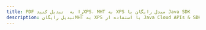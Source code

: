 ---title: PDF را به  تبدیل کنیدXPS، MHT به XPS مبدل رایگان یا Java SDKdescription: تبدیل رایگانMHT به XPS با استفاده از Java Cloud APIs & SDK همچنین اسناد PDF را در Cloud ایجاد، ویرایش و رندر کنید.---